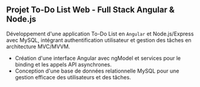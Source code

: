 
## Projet To-Do List Web - Full Stack Angular & Node.js

Développement d'une application To-Do List en `Angular` et Node.js/Express avec MySQL, intégrant authentification utilisateur et gestion des tâches en architecture MVC/MVVM. 

- Création d'une interface Angular avec ngModel et services pour le binding et les appels API asynchrones.
- Conception d'une base de données relationnelle MySQL pour une gestion efficace des utilisateurs et des tâches.
